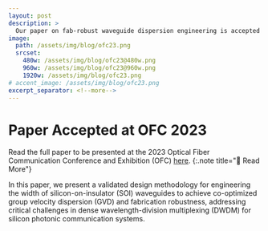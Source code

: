 ```yaml
---
layout: post
description: >
  Our paper on fab-robust waveguide dispersion engineering is accepted at OFC 2023 and will be presented on March 09, 2023.
image:
  path: /assets/img/blog/ofc23.png
  srcset:
    480w: /assets/img/blog/ofc23@480w.png
    960w: /assets/img/blog/ofc23@960w.png
    1920w: /assets/img/blog/ofc23.png
# accent_image: /assets/img/blog/ofc23.png
excerpt_separator: <!--more-->
---
```


# Paper Accepted at OFC 2023

Read the full paper to be presented at the 2023 Optical Fiber Communication Conference and Exhibition (OFC) [here](http://dx.doi.org/10.1364/OFC.2023.Th3A.4).
{:.note title="📄 Read More"}

In this paper, we present a validated design methodology for engineering the width of silicon-on-insulator (SOI) waveguides to achieve co-optimized group velocity dispersion (GVD) and fabrication robustness, addressing critical challenges in dense wavelength-division multiplexing (DWDM) for silicon photonic communication systems.
